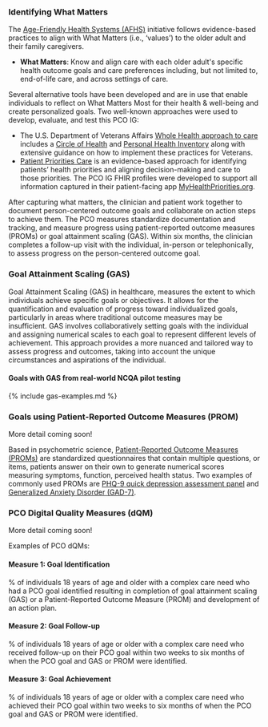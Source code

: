 
### Identifying What Matters

The [Age-Friendly Health Systems (AFHS)](https://www.ihi.org/networks/initiatives/age-friendly-health-systems) initiative follows evidence-based practices to align with What Matters (i.e., ‘values’) to the older adult and their family caregivers. 

* **What Matters**: Know and align care with each older adult's specific health outcome goals and care preferences including, but not limited to, end-of-life care, and across settings of care.

Several alternative tools have been developed and are in use that enable individuals to reflect on What Matters Most for their health & well-being and create personalized goals. Two well-known approaches were used to develop, evaluate, and test this PCO IG:

* The U.S. Department of Veterans Affairs [Whole Health approach to care](https://va.gov/wholehealth) includes a [Circle of Health](https://www.va.gov/WHOLEHEALTH/circle-of-health/index.asp) and [Personal Health Inventory](https://www.va.gov/WHOLEHEALTH/docs/PHI_Jan2022_Final_508.pdf) along with extensive guidance on how to implement these practices for Veterans.
* [Patient Priorities Care](https://patientprioritiescare.org) is an evidence-based approach for identifying patients’ health priorities and aligning decision-making and care to those priorities. The PCO IG FHIR profiles were developed to support all information captured in their patient-facing app [MyHealthPriorities.org](https://myhealthpriorities.org).

After capturing what matters, the clinician and patient work together to document person-centered outcome goals and collaborate on action steps to achieve them. The PCO measures standardize documentation and tracking, and measure progress using patient-reported outcome measures (PROMs) or goal attainment scaling (GAS). Within six months, the clinician completes a follow-up visit with the individual, in-person or telephonically, to assess progress on the person-centered outcome goal.

### Goal Attainment Scaling (GAS)

Goal Attainment Scaling (GAS) in healthcare, measures the extent to which individuals achieve specific goals or objectives. It allows for the quantification and evaluation of progress toward individualized goals, particularly in areas where traditional outcome measures may be insufficient. GAS involves collaboratively setting goals with the individual and assigning numerical scales to each goal to represent different levels of achievement. This approach provides a more nuanced and tailored way to assess progress and outcomes, taking into account the unique circumstances and aspirations of the individual.

#### Goals with GAS from real-world NCQA pilot testing

{% include gas-examples.md %}

### Goals using Patient-Reported Outcome Measures (PROM)

More detail coming soon!

Based in psychometric science, [Patient-Reported Outcome Measures (PROMs)](https://mmshub.cms.gov/sites/default/files/Patient-Reported-Outcome-Measures.pdf) are standardized questionnaires that contain multiple questions, or items, patients answer on their own to generate numerical scores measuring symptoms, function, perceived health status. Two examples of commonly used PROMs are [PHQ-9 quick depression assessment panel](Questionnaire-44249-1.html) and [Generalized Anxiety Disorder (GAD-7)](Questionnaire-69737-5.html).

### PCO Digital Quality Measures (dQM)

More detail coming soon!

Examples of PCO dQMs:

#### Measure 1: Goal Identification
% of individuals 18 years of age and older with a complex care need 
who had a PCO goal identified 
resulting in completion of goal attainment scaling (GAS) or a Patient-Reported Outcome Measure (PROM) 
and development of an action plan.

#### Measure 2: Goal Follow-up
% of individuals 18 years of age or older with a complex care need 
who received follow-up on their PCO goal within two weeks to six months of when the PCO goal and GAS or PROM were identified.

#### Measure 3: Goal Achievement
% of individuals 18 years of age or older with a complex care need 
who achieved their PCO goal within two weeks to six months of when the PCO goal and GAS or PROM were identified.
